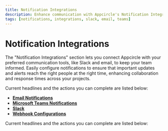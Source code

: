 ```yaml
---
title: Notification Integrations
description: Enhance communication with Appcircle's Notification Integrations. Set up and manage notifications across tools like Slack, email, and more to stay informed.
tags: [notifications, integrations, slack, email, teams]
---
```


# Notification Integrations

The "Notification Integrations" section lets you connect Appcircle with your preferred communication tools, like Slack and email, to keep your team informed. Easily configure notifications to ensure that important updates and alerts reach the right people at the right time, enhancing collaboration and response times across your projects.

Current headlines and the actions you can complete are listed below:

- [**Email Notifications**](/account/my-organization/notifications/email-connection)
- [**Microsoft Teams Notifications**](/account/my-organization/notifications/teams-notifications)
- [**Slack**](/account/my-organization/notifications/slack)
- [**Webhook Configurations**](/account/my-organization/notifications/webhooks)

Current headlines and the actions you can complete are listed below: